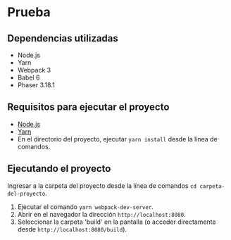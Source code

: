 # Prueba

## Dependencias utilizadas

- Node.js
- Yarn
- Webpack 3
- Babel 6
- Phaser 3.18.1

## Requisitos para ejecutar el proyecto

- [Node.js](https://nodejs.org/en/)
- [Yarn](https://yarnpkg.com/en/)
- En el directorio del proyecto, ejecutar `yarn install` desde la línea de comandos.

## Ejecutando el proyecto

Ingresar a la carpeta del proyecto desde la línea de comandos `cd carpeta-del-proyecto`.

1. Ejecutar el comando `yarn webpack-dev-server`.
2. Abrir en el navegador la dirección `http://localhost:8080`.
3. Seleccionar la carpeta 'build' en la pantalla (o acceder directamente desde `http://localhost:8080/build`).
